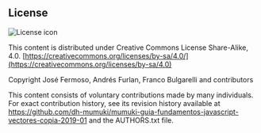 ## License
![License icon](https://licensebuttons.net/l/by-sa/3.0/88x31.png)

This content is distributed under Creative Commons License Share-Alike, 4.0. [https://creativecommons.org/licenses/by-sa/4.0/](https://creativecommons.org/licenses/by-sa/4.0)

Copyright José Fermoso, Andrés Furlan, Franco Bulgarelli and contributors

This content consists of voluntary contributions made by many
individuals. For exact contribution history, see its revision history
available at https://github.com/dh-mumuki/mumuki-guia-fundamentos-javascript-vectores-copia-2019-01 and the AUTHORS.txt file.

